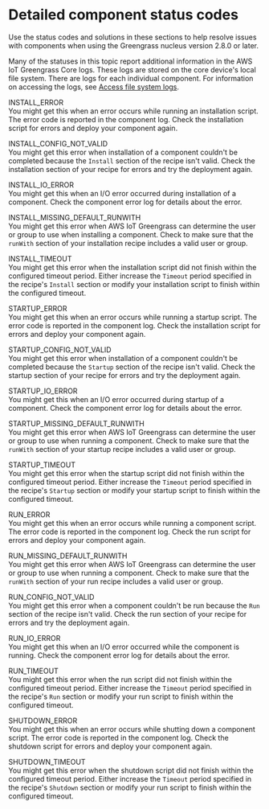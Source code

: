 # Detailed component status codes<a name="troubleshooting-component"></a>

Use the status codes and solutions in these sections to help resolve issues with components when using the Greengrass nucleus version 2\.8\.0 or later\.

Many of the statuses in this topic report additional information in the AWS IoT Greengrass Core logs\. These logs are stored on the core device's local file system\. There are logs for each individual component\. For information on accessing the logs, see [Access file system logs](monitor-logs.md#access-local-logs)\.

INSTALL\_ERROR  
You might get this when an error occurs while running an installation script\. The error code is reported in the component log\. Check the installation script for errors and deploy your component again\.

INSTALL\_CONFIG\_NOT\_VALID  
You might get this error when installation of a component couldn't be completed because the `Install` section of the recipe isn't valid\. Check the installation section of your recipe for errors and try the deployment again\.

INSTALL\_IO\_ERROR  
You might get this when an I/O error occurred during installation of a component\. Check the component error log for details about the error\.

INSTALL\_MISSING\_DEFAULT\_RUNWITH  
You might get this error when AWS IoT Greengrass can determine the user or group to use when installing a component\. Check to make sure that the `runWith` section of your installation recipe includes a valid user or group\. 

INSTALL\_TIMEOUT  
You might get this error when the installation script did not finish within the configured timeout period\. Either increase the `Timeout` period specified in the recipe's `Install` section or modify your installation script to finish within the configured timeout\.

STARTUP\_ERROR  
You might get this when an error occurs while running a startup script\. The error code is reported in the component log\. Check the installation script for errors and deploy your component again\.

STARTUP\_CONFIG\_NOT\_VALID  
You might get this error when installation of a component couldn't be completed because the `Startup` section of the recipe isn't valid\. Check the startup section of your recipe for errors and try the deployment again\.

STARTUP\_IO\_ERROR  
You might get this when an I/O error occurred during startup of a component\. Check the component error log for details about the error\.

STARTUP\_MISSING\_DEFAULT\_RUNWITH  
You might get this error when AWS IoT Greengrass can determine the user or group to use when running a component\. Check to make sure that the `runWith` section of your startup recipe includes a valid user or group\.

STARTUP\_TIMEOUT  
You might get this error when the startup script did not finish within the configured timeout period\. Either increase the `Timeout` period specified in the recipe's `Startup` section or modify your startup script to finish within the configured timeout\.

RUN\_ERROR  
You might get this when an error occurs while running a component script\. The error code is reported in the component log\. Check the run script for errors and deploy your component again\.

RUN\_MISSING\_DEFAULT\_RUNWITH  
You might get this error when AWS IoT Greengrass can determine the user or group to use when running a component\. Check to make sure that the `runWith` section of your run recipe includes a valid user or group\.

RUN\_CONFIG\_NOT\_VALID  
You might get this error when a component couldn't be run because the `Run` section of the recipe isn't valid\. Check the run section of your recipe for errors and try the deployment again\.

RUN\_IO\_ERROR  
You might get this when an I/O error occurred while the component is running\. Check the component error log for details about the error\.

RUN\_TIMEOUT  
You might get this error when the run script did not finish within the configured timeout period\. Either increase the `Timeout` period specified in the recipe's `Run` section or modify your run script to finish within the configured timeout\.

SHUTDOWN\_ERROR  
You might get this when an error occurs while shutting down a component script\. The error code is reported in the component log\. Check the shutdown script for errors and deploy your component again\.

SHUTDOWN\_TIMEOUT  
You might get this error when the shutdown script did not finish within the configured timeout period\. Either increase the `Timeout` period specified in the recipe's `Shutdown` section or modify your run script to finish within the configured timeout\.